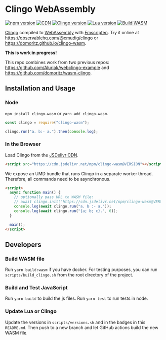 # Clingo WebAssembly

[![npm version](https://img.shields.io/npm/v/clingo-wasm.svg)](https://www.npmjs.com/package/clingo-wasm)
[![CDN](https://data.jsdelivr.com/v1/package/npm/clingo-wasm/badge?style=rounded)](https://www.jsdelivr.com/package/npm/clingo-wasm)
[![Clingo version](https://img.shields.io/badge/Clingo-5.4.1-blue)](https://github.com/potassco/clingo)
[![Lua version](https://img.shields.io/badge/Lua-5.3.6-blue)](https://github.com/lua/lua)
[![Build WASM](https://github.com/domoritz/clingo-wasm/actions/workflows/release.yml/badge.svg)](https://github.com/domoritz/clingo-wasm/actions/workflows/release.yml)

[Clingo](https://github.com/potassco/clingo) compiled to [WebAssembly](https://webassembly.org/) with [Emscripten](https://kripken.github.io/emscripten-site/).
Try it online at https://observablehq.com/@cmudig/clingo or https://domoritz.github.io/clingo-wasm.

**This is work in progress!**

This repo combines work from two previous repos: https://github.com/Aluriak/webclingo-example and https://github.com/domoritz/wasm-clingo.

## Installation and Usage

### Node

`npm install clingo-wasm` or `yarn add clingo-wasm`.

```js
const clingo = require("clingo-wasm");

clingo.run("a. b:- a.").then(console.log);
```

### In the Browser

Load Clingo from the [JSDelivr CDN](https://www.jsdelivr.com/package/npm/clingo-wasm).

```html
<script src="https://cdn.jsdelivr.net/npm/clingo-wasm@VERSION"></script>
```

We expose an UMD bundle that runs Clingo in a separate worker thread. Therefore, all commands need to be asynchronous.

```html
<script>
  async function main() {
    // optionally pass URL to WASM file:
    // await clingo.init("https://cdn.jsdelivr.net/npm/clingo-wasm@VERSION/dist/clingo.wasm")
    console.log(await clingo.run("a. b :- a."));
    console.log(await clingo.run("{a; b; c}.", 0));
  }

  main();
</script>
```

## Developers

### Build WASM file

Run `yarn build:wasm` if you have docker. For testing purposes, you can run `scripts/build_clingo.sh` from the root directory of the project.

### Build and Test JavaScript

Run `yarn build` to build the js files. Run `yarn test` to run tests in node.

### Update Lua or Clingo

Update the versions in `scripts/versions.sh` and in the badges in this `README.md`. Then push to a new branch and let GitHub actions build the new WASM file.
